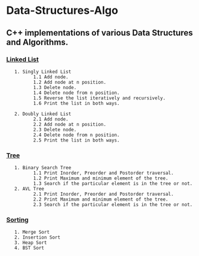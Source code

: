 # Data-Structures-Algo
## C++ implementations of various Data Structures and Algorithms.

### [Linked List](https://github.com/Agastya909/Data-Structures-Algo/tree/main/linkedList)

       1. Singly Linked List
              1.1 Add node.
              1.2 Add node at n position.
              1.3 Delete node.
              1.4 Delete node from n position.
              1.5 Reverse the list iteratively and recursively.
              1.6 Print the list in both ways.

       2. Doubly Linked List
              2.1 Add node.
              2.2 Add node at n position.
              2.3 Delete node.
              2.4 Delete node from n position.
              2.5 Print the list in both ways.
 ### [Tree](https://github.com/Agastya909/Data-Structures-Algo/tree/main/Tree)

       1. Binary Search Tree 
              1.1 Print Inorder, Preorder and Postorder traversal.
              1.2 Print Maximum and minimum element of the tree.
              1.3 Search if the particular element is in the tree or not.
       2. AVL Tree
              2.1 Print Inorder, Preorder and Postorder traversal.
              2.2 Print Maximum and minimum element of the tree.
              2.3 Search if the particular element is in the tree or not.
 ### [Sorting](https://github.com/Agastya909/Data-Structures-Algo/tree/main/Sorting) 
       1. Merge Sort
       2. Insertion Sort
       3. Heap Sort
       4. BST Sort